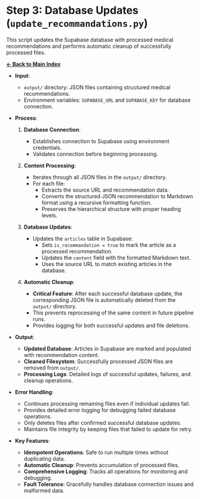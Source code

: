 # Step 3: Database Updates (`update_recommandations.py`)

This script updates the Supabase database with processed medical recommendations and performs automatic cleanup of successfully processed files.

[**← Back to Main Index**](../recommandations.md)

-   **Input**:
    -   `output/` directory: JSON files containing structured medical recommendations.
    -   Environment variables: `SUPABASE_URL` and `SUPABASE_KEY` for database connection.

-   **Process**:
    1.  **Database Connection**:
        -   Establishes connection to Supabase using environment credentials.
        -   Validates connection before beginning processing.
    
    2.  **Content Processing**:
        -   Iterates through all JSON files in the `output/` directory.
        -   For each file:
            -   Extracts the source URL and recommendation data.
            -   Converts the structured JSON recommendation to Markdown format using a recursive formatting function.
            -   Preserves the hierarchical structure with proper heading levels.
    
    3.  **Database Updates**:
        -   Updates the `articles` table in Supabase:
            -   Sets `is_recommandation = true` to mark the article as a processed recommendation.
            -   Updates the `content` field with the formatted Markdown text.
            -   Uses the source URL to match existing articles in the database.
    
    4.  **Automatic Cleanup**:
        -   **Critical Feature**: After each successful database update, the corresponding JSON file is automatically deleted from the `output/` directory.
        -   This prevents reprocessing of the same content in future pipeline runs.
        -   Provides logging for both successful updates and file deletions.

-   **Output**:
    -   **Updated Database**: Articles in Supabase are marked and populated with recommendation content.
    -   **Cleaned Filesystem**: Successfully processed JSON files are removed from `output/`.
    -   **Processing Logs**: Detailed logs of successful updates, failures, and cleanup operations.

-   **Error Handling**:
    -   Continues processing remaining files even if individual updates fail.
    -   Provides detailed error logging for debugging failed database operations.
    -   Only deletes files after confirmed successful database updates.
    -   Maintains file integrity by keeping files that failed to update for retry.

-   **Key Features**:
    -   **Idempotent Operations**: Safe to run multiple times without duplicating data.
    -   **Automatic Cleanup**: Prevents accumulation of processed files.
    -   **Comprehensive Logging**: Tracks all operations for monitoring and debugging.
    -   **Fault Tolerance**: Gracefully handles database connection issues and malformed data. 